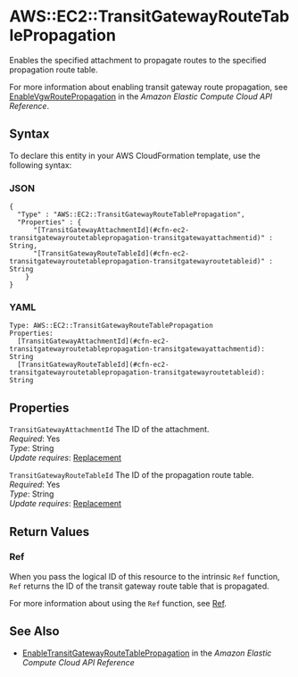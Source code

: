 # AWS::EC2::TransitGatewayRouteTablePropagation<a name="aws-resource-ec2-transitgatewayroutetablepropagation"></a>

Enables the specified attachment to propagate routes to the specified propagation route table\.

For more information about enabling transit gateway route propagation, see [EnableVgwRoutePropagation](https://docs.aws.amazon.com/AWSEC2/latest/APIReference/API_EnableTransitGatewayRouteTablePropagation.html) in the *Amazon Elastic Compute Cloud API Reference*\.

## Syntax<a name="aws-resource-ec2-transitgatewayroutetablepropagation-syntax"></a>

To declare this entity in your AWS CloudFormation template, use the following syntax:

### JSON<a name="aws-resource-ec2-transitgatewayroutetablepropagation-syntax.json"></a>

```
{
  "Type" : "AWS::EC2::TransitGatewayRouteTablePropagation",
  "Properties" : {
      "[TransitGatewayAttachmentId](#cfn-ec2-transitgatewayroutetablepropagation-transitgatewayattachmentid)" : String,
      "[TransitGatewayRouteTableId](#cfn-ec2-transitgatewayroutetablepropagation-transitgatewayroutetableid)" : String
    }
}
```

### YAML<a name="aws-resource-ec2-transitgatewayroutetablepropagation-syntax.yaml"></a>

```
Type: AWS::EC2::TransitGatewayRouteTablePropagation
Properties: 
  [TransitGatewayAttachmentId](#cfn-ec2-transitgatewayroutetablepropagation-transitgatewayattachmentid): String
  [TransitGatewayRouteTableId](#cfn-ec2-transitgatewayroutetablepropagation-transitgatewayroutetableid): String
```

## Properties<a name="aws-resource-ec2-transitgatewayroutetablepropagation-properties"></a>

`TransitGatewayAttachmentId`  <a name="cfn-ec2-transitgatewayroutetablepropagation-transitgatewayattachmentid"></a>
The ID of the attachment\.  
*Required*: Yes  
*Type*: String  
*Update requires*: [Replacement](https://docs.aws.amazon.com/AWSCloudFormation/latest/UserGuide/using-cfn-updating-stacks-update-behaviors.html#update-replacement)

`TransitGatewayRouteTableId`  <a name="cfn-ec2-transitgatewayroutetablepropagation-transitgatewayroutetableid"></a>
The ID of the propagation route table\.  
*Required*: Yes  
*Type*: String  
*Update requires*: [Replacement](https://docs.aws.amazon.com/AWSCloudFormation/latest/UserGuide/using-cfn-updating-stacks-update-behaviors.html#update-replacement)

## Return Values<a name="aws-resource-ec2-transitgatewayroutetablepropagation-return-values"></a>

### Ref<a name="aws-resource-ec2-transitgatewayroutetablepropagation-return-values-ref"></a>

 When you pass the logical ID of this resource to the intrinsic `Ref` function, `Ref` returns the ID of the transit gateway route table that is propagated\.

For more information about using the `Ref` function, see [Ref](https://docs.aws.amazon.com/AWSCloudFormation/latest/UserGuide/intrinsic-function-reference-ref.html)\.

## See Also<a name="aws-resource-ec2-transitgatewayroutetablepropagation--seealso"></a>
+  [EnableTransitGatewayRouteTablePropagation](https://docs.aws.amazon.com/AWSEC2/latest/APIReference/API_EnableTransitGatewayRouteTablePropagation.html) in the *Amazon Elastic Compute Cloud API Reference* 